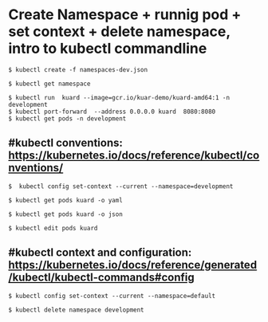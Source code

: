 Create Namespace + runnig pod + set context + delete namespace, intro to kubectl commandline
================================================

    $ kubectl create -f namespaces-dev.json

    $ kubectl get namespace

    $ kubectl run  kuard --image=gcr.io/kuar-demo/kuard-amd64:1 -n development
    $ kubectl port-forward  --address 0.0.0.0 kuard  8080:8080
    $ kubectl get pods -n development

#kubectl conventions: https://kubernetes.io/docs/reference/kubectl/conventions/
-------------------

    $  kubectl config set-context --current --namespace=development

    $ kubectl get pods kuard -o yaml

    $ kubectl get pods kuard -o json

    $ kubectl edit pods kuard

#kubectl context and configuration: https://kubernetes.io/docs/reference/generated/kubectl/kubectl-commands#config
---------------------------------

    $ kubectl config set-context --current --namespace=default

    $ kubectl delete namespace development
